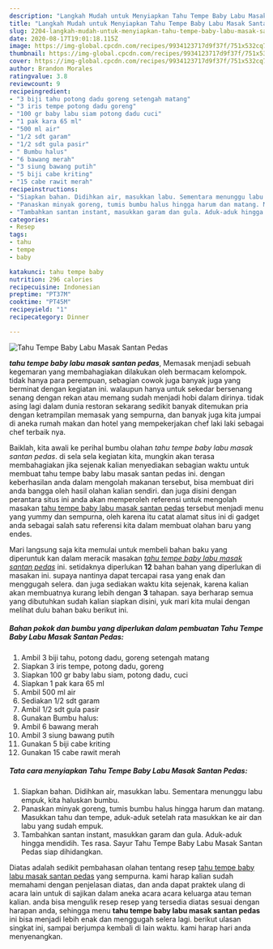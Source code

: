 ```yaml
---
description: "Langkah Mudah untuk Menyiapkan Tahu Tempe Baby Labu Masak Santan Pedas yang Lezat Sekali"
title: "Langkah Mudah untuk Menyiapkan Tahu Tempe Baby Labu Masak Santan Pedas yang Lezat Sekali"
slug: 2204-langkah-mudah-untuk-menyiapkan-tahu-tempe-baby-labu-masak-santan-pedas-yang-lezat-sekali
date: 2020-08-17T19:01:18.115Z
image: https://img-global.cpcdn.com/recipes/9934123717d9f37f/751x532cq70/tahu-tempe-baby-labu-masak-santan-pedas-foto-resep-utama.jpg
thumbnail: https://img-global.cpcdn.com/recipes/9934123717d9f37f/751x532cq70/tahu-tempe-baby-labu-masak-santan-pedas-foto-resep-utama.jpg
cover: https://img-global.cpcdn.com/recipes/9934123717d9f37f/751x532cq70/tahu-tempe-baby-labu-masak-santan-pedas-foto-resep-utama.jpg
author: Brandon Morales
ratingvalue: 3.8
reviewcount: 9
recipeingredient:
- "3 biji tahu potong dadu goreng setengah matang"
- "3 iris tempe potong dadu goreng"
- "100 gr baby labu siam potong dadu cuci"
- "1 pak kara 65 ml"
- "500 ml air"
- "1/2 sdt garam"
- "1/2 sdt gula pasir"
- " Bumbu halus"
- "6 bawang merah"
- "3 siung bawang putih"
- "5 biji cabe kriting"
- "15 cabe rawit merah"
recipeinstructions:
- "Siapkan bahan. Didihkan air, masukkan labu. Sementara menunggu labu empuk, kita haluskan bumbu."
- "Panaskan minyak goreng, tumis bumbu halus hingga harum dan matang. Masukkan tahu dan tempe, aduk-aduk setelah rata masukkan ke air dan labu yang sudah empuk."
- "Tambahkan santan instant, masukkan garam dan gula. Aduk-aduk hingga mendidih. Tes rasa. Sayur Tahu Tempe Baby Labu Masak Santan Pedas siap dihidangkan."
categories:
- Resep
tags:
- tahu
- tempe
- baby

katakunci: tahu tempe baby 
nutrition: 296 calories
recipecuisine: Indonesian
preptime: "PT37M"
cooktime: "PT45M"
recipeyield: "1"
recipecategory: Dinner

---
```



![Tahu Tempe Baby Labu Masak Santan Pedas](https://img-global.cpcdn.com/recipes/9934123717d9f37f/751x532cq70/tahu-tempe-baby-labu-masak-santan-pedas-foto-resep-utama.jpg)

<b><i>tahu tempe baby labu masak santan pedas</i></b>, Memasak menjadi sebuah kegemaran yang membahagiakan dilakukan oleh bermacam kelompok. tidak hanya para perempuan, sebagian cowok juga banyak juga yang berminat dengan kegiatan ini. walaupun hanya untuk sekedar bersenang senang dengan rekan atau memang sudah menjadi hobi dalam dirinya. tidak asing lagi dalam dunia restoran sekarang sedikit banyak ditemukan pria dengan ketrampilan memasak yang sempurna, dan banyak juga kita jumpai di aneka rumah makan dan hotel yang mempekerjakan chef laki laki sebagai chef terbaik nya.

Baiklah, kita awali ke perihal bumbu olahan <i>tahu tempe baby labu masak santan pedas</i>. di sela sela kegiatan kita, mungkin akan terasa membahagiakan jika sejenak kalian menyediakan sebagian waktu untuk membuat tahu tempe baby labu masak santan pedas ini. dengan keberhasilan anda dalam mengolah makanan tersebut, bisa membuat diri anda bangga oleh hasil olahan kalian sendiri. dan juga disini dengan perantara situs ini anda akan memperoleh referensi untuk mengolah masakan <u>tahu tempe baby labu masak santan pedas</u> tersebut menjadi menu yang yummy dan sempurna, oleh karena itu catat alamat situs ini di gadget anda sebagai salah satu referensi kita dalam membuat olahan baru yang endes.




Mari langsung saja kita memulai untuk membeli bahan baku yang diperuntuk kan dalam meracik masakan <u><i>tahu tempe baby labu masak santan pedas</i></u> ini. setidaknya diperlukan <b>12</b> bahan bahan yang diperlukan di masakan ini. supaya nantinya dapat tercapai rasa yang enak dan menggugah selera. dan juga sediakan waktu kita sejenak, karena kalian akan membuatnya kurang lebih dengan <b>3</b> tahapan. saya berharap semua yang dibutuhkan sudah kalian siapkan disini, yuk mari kita mulai dengan melihat dulu bahan baku berikut ini.

<!--inarticleads1-->

##### Bahan pokok dan bumbu yang diperlukan dalam pembuatan Tahu Tempe Baby Labu Masak Santan Pedas:

1. Ambil 3 biji tahu, potong dadu, goreng setengah matang
1. Siapkan 3 iris tempe, potong dadu, goreng
1. Siapkan 100 gr baby labu siam, potong dadu, cuci
1. Siapkan 1 pak kara 65 ml
1. Ambil 500 ml air
1. Sediakan 1/2 sdt garam
1. Ambil 1/2 sdt gula pasir
1. Gunakan  Bumbu halus:
1. Ambil 6 bawang merah
1. Ambil 3 siung bawang putih
1. Gunakan 5 biji cabe kriting
1. Gunakan 15 cabe rawit merah




<!--inarticleads2-->

##### Tata cara menyiapkan Tahu Tempe Baby Labu Masak Santan Pedas:

1. Siapkan bahan. Didihkan air, masukkan labu. Sementara menunggu labu empuk, kita haluskan bumbu.
1. Panaskan minyak goreng, tumis bumbu halus hingga harum dan matang. Masukkan tahu dan tempe, aduk-aduk setelah rata masukkan ke air dan labu yang sudah empuk.
1. Tambahkan santan instant, masukkan garam dan gula. Aduk-aduk hingga mendidih. Tes rasa. Sayur Tahu Tempe Baby Labu Masak Santan Pedas siap dihidangkan.




Diatas adalah sedikit pembahasan olahan tentang resep <u>tahu tempe baby labu masak santan pedas</u> yang sempurna. kami harap kalian sudah memahami dengan penjelasan diatas, dan anda dapat praktek ulang di acara lain untuk di sajikan dalam aneka acara acara keluarga atau teman kalian. anda bisa mengulik resep resep yang tersedia diatas sesuai dengan harapan anda, sehingga menu <b>tahu tempe baby labu masak santan pedas</b> ini bisa menjadi lebih enak dan menggugah selera lagi. berikut ulasan singkat ini, sampai berjumpa kembali di lain waktu. kami harap hari anda menyenangkan.
